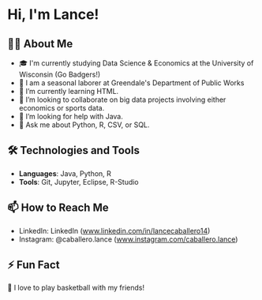 # Hi, I'm Lance!

## 👨‍💻 About Me
- 🎓 I'm currently studying Data Science & Economics at the University of Wisconsin (Go Badgers!)
- 💼 I am a seasonal laborer at Greendale's Department of Public Works
- 🌱 I’m currently learning HTML.
- 👯 I’m looking to collaborate on big data projects involving either economics or sports data.
- 🤝 I’m looking for help with Java.
- 💬 Ask me about Python, R, CSV, or SQL.

## 🛠 Technologies and Tools
- **Languages**: Java, Python, R
- **Tools**: Git, Jupyter, Eclipse, R-Studio

## 📫 How to Reach Me
- LinkedIn: LinkedIn (www.linkedin.com/in/lancecaballero14)
- Instagram: @caballero.lance (www.instagram.com/caballero.lance)

## ⚡ Fun Fact
🏀 I love to play basketball with my friends!
<!---
heycabs/heycabs is a ✨ special ✨ repository because its `README.md` (this file) appears on your GitHub profile.
You can click the Preview link to take a look at your changes.
--->
